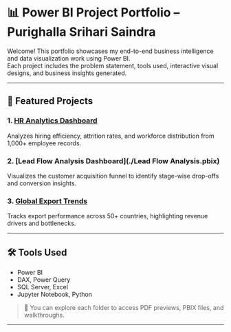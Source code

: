 # 📊 Power BI Project Portfolio – Purighalla Srihari Saindra

Welcome! This portfolio showcases my end-to-end business intelligence and data visualization work using Power BI.  
Each project includes the problem statement, tools used, interactive visual designs, and business insights generated.

---

## 🔷 Featured Projects

### 1. [HR Analytics Dashboard](./HR-Analytics-Dashboard)
Analyzes hiring efficiency, attrition rates, and workforce distribution from 1,000+ employee records.

### 2. [Lead Flow Analysis Dashboard](./Lead Flow Analysis.pbix)
Visualizes the customer acquisition funnel to identify stage-wise drop-offs and conversion insights.

### 3. [Global Export Trends](./Export-Trends-Analysis)
Tracks export performance across 50+ countries, highlighting revenue drivers and bottlenecks.

---

## 🛠 Tools Used

- Power BI
- DAX, Power Query
- SQL Server, Excel
- Jupyter Notebook, Python

> 📎 You can explore each folder to access PDF previews, PBIX files, and walkthroughs.

---
